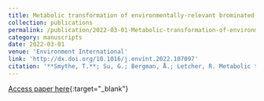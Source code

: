 ```yaml
---
title: Metabolic transformation of environmentally-relevant brominated flame retardants in Fauna: A review
collection: publications
permalink: /publication/2022-03-01-Metabolic-transformation-of-environmentally-relevant-brominated-flame-retardants-in-Fauna-A-review
category: manuscripts
date: 2022-03-01
venue: 'Environment International'
link: 'http://dx.doi.org/10.1016/j.envint.2022.107097'
citation: '**Smythe, T.**; Su, G.; Bergman, Å.; Letcher, R. Metabolic transformation of environmentally-relevant brominated flame retardants in Fauna: A review. <i>Environment International</i> <b>2022</b>, <i>161</i>, 107097. DOI: 10.1016/j.envint.2022.107097'
---
```

[Access paper here](http://dx.doi.org/10.1016/j.envint.2022.107097){:target="_blank"}
